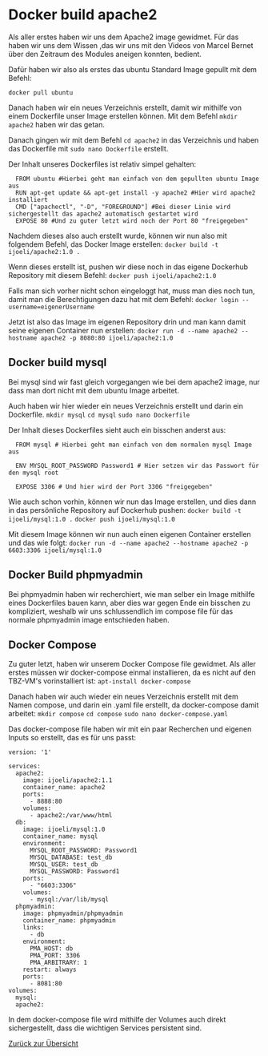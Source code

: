 # Docker build apache2

Als aller erstes haben wir uns dem Apache2 image gewidmet. Für das haben wir uns dem Wissen ,das wir uns mit den Videos von Marcel Bernet über den Zeitraum des Modules aneigen konnten, bedient.

Dafür haben wir also als erstes das ubuntu Standard Image gepullt mit dem Befehl:

`docker pull ubuntu`

Danach haben wir ein neues Verzeichnis erstellt, damit wir mithilfe von einem Dockerfile unser Image erstellen können.
Mit dem Befehl `mkdir apache2` haben wir das getan.

Danach gingen wir mit dem Befehl `cd apache2` in das Verzeichnis und haben das Dockerfile mit `sudo nano Dockerfile` erstellt.

Der Inhalt unseres Dockerfiles ist relativ simpel gehalten:

```
  FROM ubuntu #Hierbei geht man einfach von dem gepullten ubuntu Image aus
  RUN apt-get update && apt-get install -y apache2 #Hier wird apache2 installiert
  CMD ["apachectl", "-D", "FOREGROUND"] #Bei dieser Linie wird sichergestellt das apache2 automatisch gestartet wird
  EXPOSE 80 #Und zu guter letzt wird noch der Port 80 "freigegeben"
```
Nachdem dieses also auch erstellt wurde, können wir nun also mit folgendem Befehl, das Docker Image erstellen:
`docker build -t ijoeli/apache2:1.0 .`

Wenn dieses erstellt ist, pushen wir diese noch in das eigene Dockerhub Repository mit diesem Befehl:
`docker push ijoeli/apache2:1.0`

Falls man sich vorher nicht schon eingeloggt hat, muss man dies noch tun, damit man die Berechtigungen dazu hat mit dem Befehl:
`docker login --username=eigenerUsername`

Jetzt ist also das Image im eigenen Repository drin und man kann damit seine eigenen Container nun erstellen:
`docker run -d --name apache2 --hostname apache2 -p 8080:80 ijoeli/apache2:1.0`

## Docker build mysql

Bei mysql sind wir fast gleich vorgegangen wie bei dem apache2 image, nur dass man dort nicht mit dem ubuntu Image arbeitet.

Auch haben wir hier wieder ein neues Verzeichnis erstellt und darin ein Dockerfile.
`mkdir mysql`
`cd mysql`
`sudo nano Dockerfile`

Der Inhalt dieses Dockerfiles sieht auch ein bisschen anderst aus:
```
  FROM mysql # Hierbei geht man einfach von dem normalen mysql Image aus

  ENV MYSQL_ROOT_PASSWORD Password1 # Hier setzen wir das Passwort für den mysql root

  EXPOSE 3306 # Und hier wird der Port 3306 "freigegeben"
```

Wie auch schon vorhin, können wir nun das Image erstellen, und dies dann in das persönliche Repository auf Dockerhub pushen:
`docker build -t ijoeli/mysql:1.0 .`
`docker push ijoeli/mysql:1.0`

Mit diesem Image können wir nun auch einen eigenen Container erstellen und das wie folgt:
`docker run -d --name apache2 --hostname apache2 -p 6603:3306 ijoeli/mysql:1.0`

## Docker Build phpmyadmin
Bei phpmyadmin haben wir recherchiert, wie man selber ein Image mithilfe eines Dockerfiles bauen kann, aber dies war gegen Ende ein bisschen zu kompliziert, weshalb wir uns schlussendlich im compose file für das normale phpmyadmin image entschieden haben.

## Docker Compose
Zu guter letzt, haben wir unserem Docker Compose file gewidmet. Als aller erstes müssen wir docker-compose einmal installieren, da es nicht auf den TBZ-VM's vorinstalliert ist:
`apt-install docker-compose`

Danach haben wir auch wieder ein neues Verzeichnis erstellt mit dem Namen compose, und darin ein .yaml file erstellt, da docker-compose damit arbeitet:
`mkdir compose`
`cd compose`
`sudo nano docker-compose.yaml`

Das docker-compose file haben wir mit ein paar Recherchen und eigenen Inputs so erstellt, das es für uns passt:

```
version: '1'

services:
  apache2:
    image: ijoeli/apache2:1.1
    container_name: apache2
    ports:
      - 8888:80
    volumes:
      - apache2:/var/www/html
  db:
    image: ijoeli/mysql:1.0
    container_name: mysql
    environment:
      MYSQL_ROOT_PASSWORD: Password1
      MYSQL_DATABASE: test_db
      MYSQL_USER: test_db
      MYSQL_PASSWORD: Password1
    ports:
      - "6603:3306"
    volumes:
      - mysql:/var/lib/mysql
  phpmyadmin:
    image: phpmyadmin/phpmyadmin
    container_name: phpmyadmin
    links:
      - db
    environment:
      PMA_HOST: db
      PMA_PORT: 3306
      PMA_ARBITRARY: 1
    restart: always
    ports:
      - 8081:80
volumes:
  mysql:
  apache2:
```

In dem docker-compose file wird mithilfe der Volumes auch direkt sichergestellt, dass die wichtigen Services persistent sind.

[Zurück zur Übersicht](../README.md)